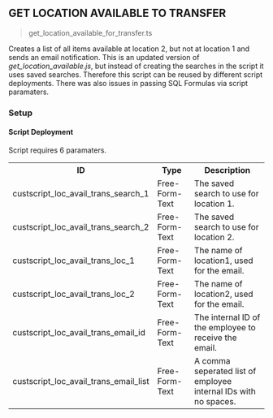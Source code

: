 ## GET LOCATION AVAILABLE TO TRANSFER

> get_location_available_for_transfer.ts

Creates a list of all items available at location 2, but not at location 1 and sends an email notification. This is an updated version of
<i>get_location_available.js</i>, but instead of creating the searches in the script it uses saved searches. Therefore this script can be reused by different script deployments. There was also issues in passing SQL Formulas via script paramaters.

### Setup

#### Script Deployment

Script requires 6 paramaters.

<table>
  <tr>
    <th>ID</th>
    <th>Type</th>
    <th>Description</th>
  </tr>
  <tr>
    <td>custscript_loc_avail_trans_search_1</td>
    <td>Free-Form-Text</td>
    <td>The saved search to use for location 1.</td>
  </tr>
  <tr>
    <td>custscript_loc_avail_trans_search_2</td>
    <td>Free-Form-Text</td>
    <td>The saved search to use for location 2.</td>
  </tr>
  <tr>
    <td>custscript_loc_avail_trans_loc_1</td>
    <td>Free-Form-Text</td>
    <td>The name of location1, used for the email.</td>
  </tr>
  <tr>
    <td>custscript_loc_avail_trans_loc_2</td>
    <td>Free-Form-Text</td>
    <td>The name of location2, used for the email.</td>
  </tr>
  <tr>
    <td>custscript_loc_avail_trans_email_id</td>
    <td>Free-Form-Text</td>
    <td>The internal ID of the employee to receive the email.</td>
  </tr>
  <tr>
    <td>custscript_loc_avail_trans_email_list	</td>
    <td>Free-Form-Text</td>
    <td>A comma seperated list of employee internal IDs with no spaces.</td>
  </tr>
</table>
